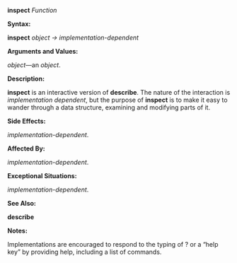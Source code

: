 **inspect** *Function* 



**Syntax:** 



**inspect** *object → implementation-dependent* 



**Arguments and Values:** 



*object*—an *object*. 



**Description:** 



**inspect** is an interactive version of **describe**. The nature of the interaction is *implementation dependent*, but the purpose of **inspect** is to make it easy to wander through a data structure, examining and modifying parts of it. 



**Side Effects:** 



*implementation-dependent*. 



**Affected By:** 



*implementation-dependent*. 



**Exceptional Situations:** 



*implementation-dependent*. 



**See Also:** 



**describe** 



**Notes:** 



Implementations are encouraged to respond to the typing of ? or a “help key” by providing help, including a list of commands. 




